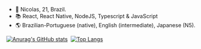 
  * 👤 Nicolas, 21, Brazil.<br/>
  * 📚 React, React Native, NodeJS, Typescript & JavaScript<br/>
  * 🌎 Brazilian-Portuguese (native), English (intermediate), Japanese (N5).
  
  
  [![Anurag's GitHub stats](https://github-readme-stats.vercel.app/api?username=nicolasfmc&count_private=true&show_icons=true&theme=radical)](https://github.com/anuraghazra/github-readme-stats)&nbsp;
  [![Top Langs](https://github-readme-stats.vercel.app/api/top-langs/?username=nicolasfmc&count_private=true&layout=compact&theme=radical&langs_count=8)](https://github.com/anuraghazra/github-readme-stats)
